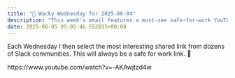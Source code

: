 ```yaml
---
title: "🤪 Wacky Wednesday for 2025-06-04"
description: "This week's email features a must-see safe-for-work YouTube link I found in Slack communities!"
date: 2025-06-05 05:05:46.552035+00:00
---
```


<!-- buttondown-editor-mode: fancy --><p>Each Wednesday I then select the most interesting shared link from dozens of Slack communities. This will always be a safe for work link. 🙈</p><p>https://www.youtube.com/watch?v=-AKAwjtzd4w</p>